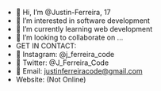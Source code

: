- 👋 Hi, I’m @Justin-Ferreira, 17
- 👀 I’m interested in software development
- 🌱 I’m currently learning web development
- 💞️ I’m looking to collaborate on ...
- GET IN CONTACT:
- 💚 Instagram: @j_ferreira_code
- 💙 Twitter: @J_Ferreira_Code
- 📧 Email: justinferreiracode@gmail.com
- Website: (Not Online)

<!---
Justin-Ferreira/Justin-Ferreira is a ✨ special ✨ repository because its `README.md` (this file) appears on your GitHub profile.
You can click the Preview link to take a look at your changes.
--->
